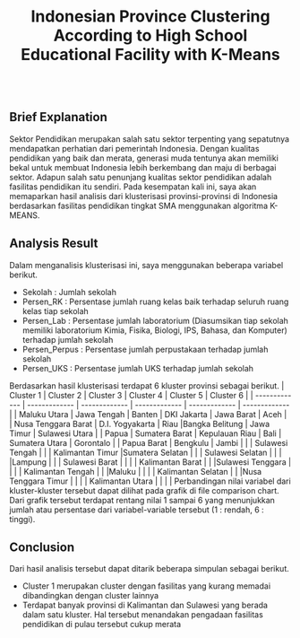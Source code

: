 <h1 align="center"?\> Indonesian Province Clustering According to High School Educational Facility with K-Means </h1>
<br></br>

## Brief Explanation
<p> Sektor Pendidikan merupakan salah satu sektor terpenting yang sepatutnya mendapatkan perhatian dari pemerintah Indonesia. Dengan kualitas pendidikan yang baik dan merata, generasi muda tentunya akan memiliki bekal untuk membuat Indonesia lebih berkembang dan maju di berbagai sektor. Adapun salah satu penunjang kualitas sektor pendidikan adalah fasilitas pendidikan itu sendiri. Pada kesempatan kali ini, saya akan memaparkan hasil analisis dari klusterisasi provinsi-provinsi di Indonesia berdasarkan fasilitas pendidikan tingkat SMA menggunakan algoritma K-MEANS. </p>

## Analysis Result
Dalam menganalisis klusterisasi ini, saya menggunakan beberapa variabel berikut.
- Sekolah       : Jumlah sekolah 
- Persen_RK     : Persentase jumlah ruang kelas baik terhadap seluruh ruang kelas tiap sekolah
- Persen_Lab    : Persentase jumlah laboratorium (Diasumsikan tiap sekolah memiliki laboratorium Kimia, Fisika, Biologi, IPS, Bahasa, dan Komputer) terhadap jumlah sekolah 
- Persen_Perpus : Persentase jumlah perpustakaan terhadap jumlah sekolah
- Persen_UKS    : Persentase jumlah UKS terhadap jumlah sekolah

Berdasarkan hasil klusterisasi terdapat 6 kluster provinsi sebagai berikut. 
|   Cluster 1   |   Cluster 2   |   Cluster 3   |   Cluster 4    |   Cluster 5   |   Cluster 6   |
| ------------- | ------------- | ------------- | ------------- | ------------- | ------------- |
| Maluku Utara   | Jawa Tengah  | Banten  | DKI Jakarta   | Jawa Barat   | Aceh   |
|  Nusa Tenggara Barat | D.I. Yogyakarta  | Riau   |Bangka Belitung   | Jawa Timur   | Sulawesi Utara   |
| Papua  |  Sumatera Barat | Kepulauan Riau  | Bali   | Sumatera Utara   | Gorontalo   |
|  Papua Barat |  Bengkulu | Jambi |   |   | Sulawesi Tengah   |
|   | Kalimantan Timur  |Sumatera Selatan   |   |   | Sulawesi Selatan   |
|   |   |Lampung   |   |   | Sulawesi Barat   |
|   |   | Kalimantan Barat  |   |   |Sulawesi Tenggara   |
|   |   | Kalimantan Tengah  |   |   |Maluku   |
|   |   | Kalimantan Selatan  |   |   |Nusa Tenggara Timur   |
|   |   | Kalimantan Utara  |   |   |   |
Perbandingan nilai variabel dari kluster-kluster tersebut dapat dilihat pada grafik di file comparison chart. Dari grafik tersebut terdapat rentang nilai 1 sampai 6 yang menunjukkan jumlah atau persentase dari variabel-variable tersebut (1 : rendah, 6 : tinggi).

## Conclusion
Dari hasil analisis tersebut dapat ditarik beberapa simpulan sebagai berikut.
- Cluster 1 merupakan cluster dengan fasilitas yang kurang memadai dibandingkan dengan cluster lainnya
- Terdapat banyak provinsi di Kalimantan dan Sulawesi yang berada dalam satu kluster. Hal tersebut menandakan pengadaan fasilitas pendidikan di pulau tersebut cukup merata
